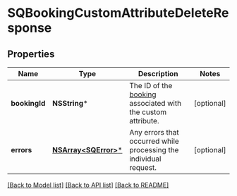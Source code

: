 # SQBookingCustomAttributeDeleteResponse

## Properties
Name | Type | Description | Notes
------------ | ------------- | ------------- | -------------
**bookingId** | **NSString*** | The ID of the [booking](https://developer.squareup.com/reference/square_2023-10-18/objects/Booking) associated with the custom attribute. | [optional] 
**errors** | [**NSArray&lt;SQError&gt;***](SQError.md) | Any errors that occurred while processing the individual request. | [optional] 

[[Back to Model list]](../README.md#documentation-for-models) [[Back to API list]](../README.md#documentation-for-api-endpoints) [[Back to README]](../README.md)


